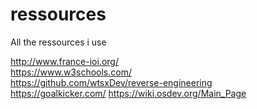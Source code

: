 # ressources
All the ressources i use

http://www.france-ioi.org/ <br>
https://www.w3schools.com/ <br>
https://github.com/wtsxDev/reverse-engineering <br>
https://goalkicker.com/ 
https://wiki.osdev.org/Main_Page
